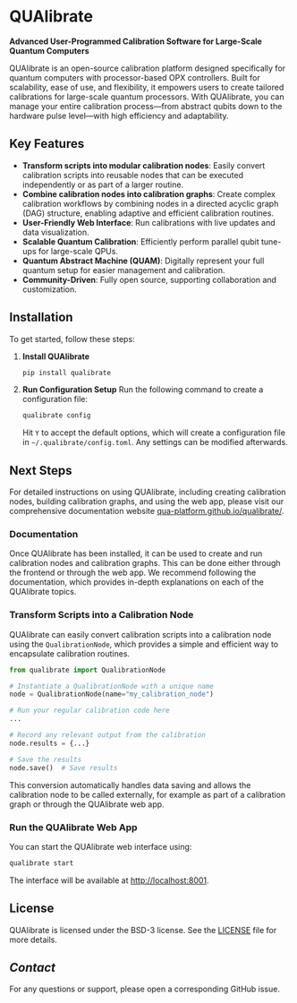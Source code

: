 # QUAlibrate

**Advanced User-Programmed Calibration Software for Large-Scale Quantum Computers**

QUAlibrate is an open-source calibration platform designed specifically for quantum computers with processor-based OPX controllers. Built for scalability, ease of use, and flexibility, it empowers users to create tailored calibrations for large-scale quantum processors. With QUAlibrate, you can manage your entire calibration process—from abstract qubits down to the hardware pulse level—with high efficiency and adaptability.

## Key Features

- **Transform scripts into modular calibration nodes**: Easily convert calibration scripts into reusable nodes that can be executed independently or as part of a larger routine.
- **Combine calibration nodes into calibration graphs**: Create complex calibration workflows by combining nodes in a directed acyclic graph (DAG) structure, enabling adaptive and efficient calibration routines.
- **User-Friendly Web Interface**: Run calibrations with live updates and data visualization.
- **Scalable Quantum Calibration**: Efficiently perform parallel qubit tune-ups for large-scale QPUs.
- **Quantum Abstract Machine (QUAM)**: Digitally represent your full quantum setup for easier management and calibration.
- **Community-Driven**: Fully open source, supporting collaboration and customization.

## Installation

To get started, follow these steps:

1. **Install QUAlibrate**

   ```bash
   pip install qualibrate
   ```

2. **Run Configuration Setup**
   Run the following command to create a configuration file:

   ```bash
   qualibrate config
   ```

   Hit `Y` to accept the default options, which will create a configuration file in `~/.qualibrate/config.toml`. Any settings can be modified afterwards.

## Next Steps

For detailed instructions on using QUAlibrate, including creating calibration nodes, building calibration graphs, and using the web app, please visit our comprehensive documentation website [qua-platform.github.io/qualibrate/](https://qua-platform.github.io/qualibrate/).

### Documentation

Once QUAlibrate has been installed, it can be used to create and run calibration nodes and calibration graphs. This can be done either through the frontend or through the web app. We recommend following the documentation, which provides in-depth explanations on each of the QUAlibrate topics.

### Transform Scripts into a Calibration Node

QUAlibrate can easily convert calibration scripts into a calibration node using the `QualibrationNode`, which provides a simple and efficient way to encapsulate calibration routines.

```python
from qualibrate import QualibrationNode

# Instantiate a QualibrationNode with a unique name
node = QualibrationNode(name="my_calibration_node")

# Run your regular calibration code here
...

# Record any relevant output from the calibration
node.results = {...} 

# Save the results
node.save()  # Save results
```

This conversion automatically handles data saving and allows the calibration node to be called externally, for example as part of a calibration graph or through the QUAlibrate web app.

### Run the QUAlibrate Web App

You can start the QUAlibrate web interface using:

```bash
qualibrate start
```

The interface will be available at [http://localhost:8001](http://localhost:8001).

## License

QUAlibrate is licensed under the BSD-3 license. See the [LICENSE](https://github.com/qua-platform/qualibrate/blob/main/LICENSE) file for more details.

## *Contact*

For any questions or support, please open a corresponding GitHub issue.

